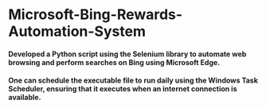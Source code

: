 # Microsoft-Bing-Rewards-Automation-System

#### Developed a Python script using the Selenium library to automate web browsing and perform searches on Bing using Microsoft Edge.

#### One can schedule the executable file to run daily using the Windows Task Scheduler, ensuring that it executes when an internet connection is available.
